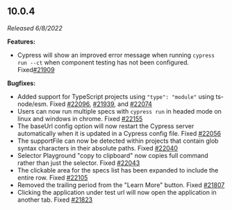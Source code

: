 ## 10.0.4

_Released 6/8/2022_

**Features:**

- Cypress will show an improved error message when running `cypress run --ct`
  when component testing has not been configured.
  Fixed[#21909](https://github.com/cypress-io/cypress/issues/21909)

**Bugfixes:**

- Added support for TypeScript projects using `"type": "module"` using
  ts-node/esm. Fixed
  [#22096](https://github.com/cypress-io/cypress/issues/22096),
  [#21939](https://github.com/cypress-io/cypress/issues/21939), and
  [#22074](https://github.com/cypress-io/cypress/issues/22074)
- Users can now run multiple specs with `cypress run` in headed mode on linux
  and windows in chrome. Fixed
  [#22155](https://github.com/cypress-io/cypress/issues/22155)
- The baseUrl config option will now restart the Cypress server automatically
  when it is updated in a Cypress config file. Fixed
  [#22056](https://github.com/cypress-io/cypress/issues/22056)
- The supportFile can now be detected within projects that contain glob syntax
  characters in their absolute paths. Fixed
  [#22040](https://github.com/cypress-io/cypress/issues/22040)
- Selector Playground "copy to clipboard" now copies full command rather than
  just the selector. Fixed
  [#22043](https://github.com/cypress-io/cypress/issues/22043)
- The clickable area for the specs list has been expanded to include the entire
  row. Fixed [#22105](https://github.com/cypress-io/cypress/issues/21783)
- Removed the trailing period from the "Learn More" button. Fixed
  [#21807](https://github.com/cypress-io/cypress/issues/21807)
- Clicking the application under test url will now open the application in
  another tab. Fixed
  [#21823](https://github.com/cypress-io/cypress/issues/21823)
